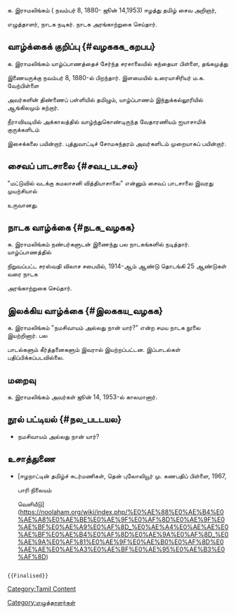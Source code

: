 க. இராமலிங்கம் ( நவம்பர் 8, 1880- ஜூன் 14,1953) ஈழத்து தமிழ் சைவ அறிஞர்,
எழுத்தாளர், நாடக நடிகர். நாடக அரங்காற்றுகை செய்தார்.

## வாழ்க்கைக் குறிப்பு {#வழககக_கறபப}

க. இராமலிங்கம் யாழ்ப்பாணத்தைச் சேர்ந்த சரசாலையில் கந்தையா பிள்ளை, தங்கமுத்து
இணையருக்கு நவம்பர் 8, 1880-ல் பிறந்தார். இளமையில் உரையாசிரியர் ம.க. வேற்பிள்ளை
அவர்களின் திண்ணைப் பள்ளியில் தமிழும், யாழ்ப்பாணம் இந்துக்கல்லூரியில் ஆங்கிலமும் கற்றார்.
நீராவியடியில் அக்காலத்தில் வாழ்ந்துகொண்டிருந்த வேதாரணியம் ஐயாசாமிக் குருக்களிடம்
இசைக்கலை பயின்றார். புத்துவாட்டிச் சோமசுந்தரம் அவர்களிடம் முறையாகப் பயின்றார்.

## சைவப் பாடசாலை {#சவப_படசல}

"மட்டுவில் வடக்கு கமலாசனி வித்தியாசாலை" என்னும் சைவப் பாடசாலை இவரது முயற்சியால்
உருவானது.

## நாடக வாழ்க்கை {#நடக_வழகக}

க. இராமலிங்கம் நண்பர்களுடன் இணைந்து பல நாடகங்களில் நடித்தார். யாழ்ப்பாணத்தில்
நிறுவப்பட்ட சரஸ்வதி விலாச சபையில், 1914-ஆம் ஆண்டு தொடங்கி 25 ஆண்டுகள் வரை நாடக
அரங்காற்றுகை செய்தார்.

## இலக்கிய வாழ்க்கை {#இலககய_வழகக}

க. இராமலிங்கம் \"நமசிவாயம் அல்லது நான் யார்?\" என்ற சமய நாடக நூலை இயற்றினார். பல
பாடல்களும் கீர்த்தனைகளும் இவரால் இயற்றப்பட்டன. இப்பாடல்கள் பதிப்பிக்கப்படவில்லை.

## மறைவு

க. இராமலிங்கம் அவர்கள் ஜூன் 14, 1953-ல் காலமானார்.

## நூல் பட்டியல் {#நல_படடயல}

-   நமசிவாயம் அல்லது நான் யார்?

## உசாத்துணை

-   [ஈழநாட்டின் தமிழ்ச் சுடர்மணிகள், தென் புலோலியூர் மு. கணபதிப் பிள்ளை, 1967,
    பாரி நிலையம்
    வெளியீடு](https://noolaham.org/wiki/index.php/%E0%AE%88%E0%AE%B4%E0%AE%A8%E0%AE%BE%E0%AE%9F%E0%AF%8D%E0%AE%9F%E0%AE%BF%E0%AE%A9%E0%AF%8D_%E0%AE%A4%E0%AE%AE%E0%AE%BF%E0%AE%B4%E0%AF%8D%E0%AE%9A%E0%AF%8D_%E0%AE%9A%E0%AF%81%E0%AE%9F%E0%AE%B0%E0%AF%8D%E0%AE%AE%E0%AE%A3%E0%AE%BF%E0%AE%95%E0%AE%B3%E0%AF%8D)

```{=mediawiki}
{{Finalised}}
```
[Category:Tamil Content](Category:Tamil_Content "wikilink")
[Category:எழுத்தாளர்கள்](Category:எழுத்தாளர்கள் "wikilink")
